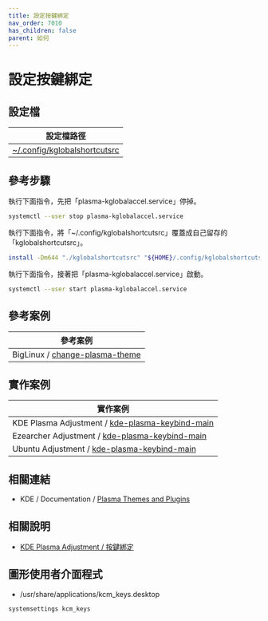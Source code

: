 ```yaml
---
title: 設定按鍵綁定
nav_order: 7010
has_children: false
parent: 如何
---
```



# 設定按鍵綁定


## 設定檔

| 設定檔路徑 |
| --- |
| [~/.config/kglobalshortcutsrc](https://github.com/samwhelp/note-about-kde/blob/gh-pages/_demo/prototype/de/kde-plasma/part/keybind/kde-plasma-keybind-main/config/kde-plasma-keybind/skel/.config/kglobalshortcutsrc) |


## 參考步驟

執行下面指令，先把「plasma-kglobalaccel.service」停掉。

``` sh
systemctl --user stop plasma-kglobalaccel.service
```

執行下面指令，將「~/.config/kglobalshortcutsrc」覆蓋成自己留存的「kglobalshortcutsrc」。

``` sh
install -Dm644 "./kglobalshortcutsrc" "${HOME}/.config/kglobalshortcutsrc"
```

執行下面指令，接著把「plasma-kglobalaccel.service」啟動。

``` sh
systemctl --user start plasma-kglobalaccel.service
```

## 參考案例

| 參考案例 |
| --- |
| BigLinux / [change-plasma-theme](https://github.com/biglinux/biglinux-session-and-themes/blob/main/usr/bin/change-plasma-theme#L32) |


## 實作案例

| 實作案例 |
| --- |
| KDE Plasma Adjustment / [kde-plasma-keybind-main](https://github.com/samwhelp/note-about-kde/blob/gh-pages/_demo/prototype/de/kde-plasma/part/keybind/kde-plasma-keybind-main/) |
| Ezearcher Adjustment / [kde-plasma-keybind-main](https://github.com/samwhelp/ezarcher-adjustment/tree/main/prototype/de/kde-plasma/part/keybind/kde-plasma-keybind-main) |
| Ubuntu Adjustment / [kde-plasma-keybind-main](https://github.com/samwhelp/note-about-ubuntu/tree/gh-pages/_legacy/22.10/adjustment/de/kde-plasma/part/keybind/kde-plasma-keybind-main) |


## 相關連結

* KDE / Documentation / [Plasma Themes and Plugins](https://develop.kde.org/docs/extend/plasma/)


## 相關說明

* [KDE Plasma Adjustment / 按鍵綁定](https://samwhelp.github.io/note-about-kde/read/config/keybind.html)


## 圖形使用者介面程式

* /usr/share/applications/kcm_keys.desktop

``` sh
systemsettings kcm_keys
```
